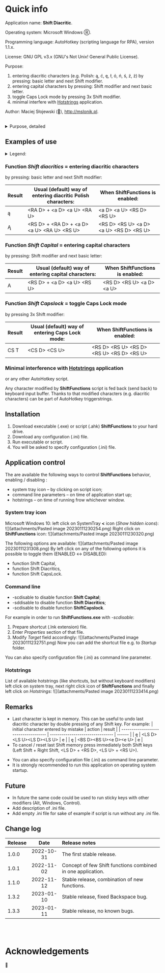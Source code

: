 # Quick info

Application name: **Shift Diacritic**.

Operating system: Microsoft Windows Ⓡ.

Programming language: AutoHotkey (scripting language for RPA), version 1.1.x.

License: GNU GPL v3.x (GNU's Not Unix! General Public License).

Purpose: 
1. entering diacritic characters (e.g. Polish: ą, ć, ę, ł, ó, ń, ś, ź, ż) by pressing: basic letter and next Shift modifier. 
2. entering capital characters by pressing: Shift modifier and next basic letter.
3. toggle Caps Lock mode by pressing 3x Shift modifier.
4. minimal interfere with [Hotstrings](https://github.com/mslonik/Hotstrings) application.

Author: Maciej Słojewski (🐘), http://mslonik.pl.
<br /><br />

<details><summary>Purpose, detailed</summary>

### What are diacritic characters?

[Diacritic](https://en.wikipedia.org/wiki/Diacritic) characters are based on ordinary (basic) latin letters to distinguish them by glyphs (accent, acute, grave etc.).

For example in Polish language:

| basic         |  a  |  c  |  e  |  l  |  o  |  n  |  s  |  x  |  z  |
| :------------ | :-: | :-: | :-: | :-: | :-: | :-: | :-: | :-: | :-: |
| **diacritic** |  ą  |  ć  |  ę  |  ł  |  ó  |  ń  |  ś  |  ź  |  ż  |
| **no.**       |  1  |  2  |  3  |  4  |  5  |  6  |  7  |  9  |  8  |

| basic capital         |  A  |  C  |  E  |  L  |  O  |  N  |  S  |  X  |  Z  |
| :-------------------- | :-: | :-: | :-: | :-: | :-: | :-: | :-: | :-: | :-: |
| **diacritic** capital |  Ą  |  Ć  |  Ę  |  Ł  |  Ó  |  Ń  |  Ś  |  Ź  |  Ż  |
| **no.**               | 10  | 11  | 12  | 13  | 14  | 15  | 16  | 18  | 17  |

### What is the purpose?

The purpose is to enable user   enter with ease diacritic characters on his (her) keyboard.

### About PC (🖥 aka. Personal Computer) keyboard (🖮)

Computer keyboard features:

- layouts (how keys are arranged on keyboard)
- form factor (size / amount of keys)

#### Keyboard layouts

- ANSI 104 key (at form factor 100%), I would call it **typical** in former part of this article
- ISO 105 key (at form factor 100%)
- Asian
- others (e.g. Focus, JIS, HHKB, legacy AT/XT)

If you wish to know more about this subject, [check it out](https://youtu.be/zIVdOidXaOw).

#### Form factor

Form factor doesn't play a major role in the following considerations. If you wish to investigate this subject, [check it out](https://youtu.be/_EZvYNF_fuA).

### What is the challenge?

The **typical** keyboard is populatd with basic latin characters and some alphanumeric characters / symbols. There is no room for additional characters. The challenge is to fit or enable to user to enter **diacritic** characters on existing layout.

### Solutions

There are discussed two approaches

- system (operating system)
- personal

#### Operating system level

I would focus only on Microsoft Windows level. There keyboard settings are associated with language. For example for Polish language we have two presettings:

- Polish (programmers),
- Polish (typist keyboard).

Of course you can also use

- "basic" English (United States keyboard layout)

Let's examine differences taking into consideration **typical** layout.

| operating system level      |                          "basic" English                          |                                                   Polish (programmers)                                                    |                                                                                   Polish (typist keyboard)                                                                                   |
| :-------------------------- | :---------------------------------------------------------------: | :-----------------------------------------------------------------------------------------------------------------------: | :------------------------------------------------------------------------------------------------------------------------------------------------------------------------------------------: |
| general tactics description | No diacritics. Only latin characters. No "dead key". AltGr = Alt. | Keyboard keycaps as for English "basic". Diacritics located "under" basic characters. Access via "dead key" (~) or AltGr. | Specific keyboard layout (keycaps) for basic layer where diacritics are directly available and AltGr for layer with additional alphanumeric keys. "Dead key" is also applied as alternative. |
| general tactics in short    |                           no diacritics                           |                                  English keycaps, concept of layer (AltGr), dead key (~)                                  |                                                                    Polish keycaps, concpet of layer (AltGr), dead key (~)                                                                    |
| dominant tactics            |                          not applicable                           |                                         English keycaps, concept of layer (AltGr)                                         |                                                                           Polish keycaps, concpet of layer (AltGr)                                                                           |

By dominant tactics I understand how people actually use keyboard to enter diacritics.

Let's sum up:

- there are not enough room to "fit them all": not enough room on hardware platform to keep all required symbols on keys,
- to enter specific keys user has to press most of the time more than one key,
- now it is the choice which keys to choose for which layer and how to organize layers.

Operating system uses the following concepts, which will be described below in details:

- layers,
- dead key(s),
- sticky keys.

<br /><br />

#### Concpet of layers

Concept of layers is well known and intuitive to anybody who uses keyboard. Even when just plain latin alphabet is used, it consists of 26 letters: ordinary and… next 26 capital. To reduce space occupied we have only 26 letters and **modifiers** (Shift keys) in order to get to capital letters. Additionally we have also key to permanently switch between both layers called CapsLock.

Only primary letters are accessible on "primary" layer. Contrary to that, what we see most of the time on keycaps are actually… capital letters what can be misleading, but improves readability of caycaps.

To enter capital letter we have to "switch" to "secondary" (or shifted) layer. We do it by "glueing" Shift key with letter we want to capitalize (shift from ordinary to capital), what usually is indicated by "+" sign, e.g. Shift + a = A.

The mechanism is to press Shift key down and then press down and release ordinary character and finally to release Shift key. Thanks to the springs within each key we need only to press it. Or, alternatively, switch the layer with CapsLock, press chosen character and press it again to return to primary layer. To make life easier and speed up process of pressing two keys concurrently, two Shift keys are available (Left and Right). User may use both hands to enter single diacritic character: one hand's finger presses Shift key, the second hand's finger presses chosen character. Interchangeably, to easier handle positions of keys to be entered.

So the layers are "alternatives" for entering information from keyboard to a PC.

Switching between layers:

- temporary switching with modifiers, means "for time when modifier key is down". So to enter few characters from other layer user must press down special key, actually pressing two keys (modifier + actual key); note that special key by itself do not produce any character,
- permanent switching, means "for time when other layer is active"; so to enter few characters from other layer user must just switch to that layer.

Keys used for temporary switching between layers are called **modifiers**. In terms of Microsoft Windows these are: Shift, Alt, Ctrl (aka Control) and Windows (aka Win).

For temporary switching example for Polish (programmers) keyboard layout to get diacritic character "ą" user can press down dedicated for that purpose right Alt (called AltGr), then press down additionally ("+") "a", then release "a" and release right Alt.

For permanent switching example is entering entire word in capital letters, e.g. "DIACRITIC". To enter that word user can switch to shift / capital layer by pressing dedicated key called CapsLock and then press ordinary letters: "diacritic". This key usually has in-built feature that it provides visual feedback to user informing which layer is active: if LED light is lit it means usually shift / capital layer is active.

<br /><br />

#### Concept of dead key(s)

Alternative solution coming from era of mechanical typewriters. The dead key is pressed and released before striking the key to be modified. In Microsoft Windows there is no indication to the user that a dead key has been struck, so the key appears dead (nothing immediately happens). The dead key temporarily changes the mapping of the keyboard for the next keystroke to enable diacritic character.

For example for Polish (programmers) keyboard layout to get diacritic character "ą" user can press "~" (nothing will appear on the screen = key pressing is "dead") and then "a". To get actually "~" on the screen, user has to press "~" twice, as the first pressing is "dead".

For more thorough explanation consult [Wikipedia](https://en.wikipedia.org/wiki/Dead_key).

<br /><br />

#### Concept of sticky keys

Sticky keys is attempt to use modifiers (Shift, Alt, Ctrl, Win) not in parallel (modifier "+" actual character), what is the default mechanism, but in serial (modifier, actual character). The difference is shown in the following table.

|         | default behaviour (parallel) | sticky keys (serial) |
| :------ | :--------------------------: | :------------------: |
|         |            Alt D             |        Alt D         |
|         |             a D              |        Alt U         |
|         |             a U              |         a D          |
|         |            Alt U             |         a U          |
| result: |              ą               |          ą           |

Again:

- parallel: two fingers at the same time,
- serial: even one finger at the same time.

Comment:

- sticky keys works only for modifiers,
- the mechanism works "forward" as pressing modifier forecasts that next key will be altered,
- it is possible to create mechanism which works "backward": after modifier key is pressed the previous key is converted into diacritic.

<br /><br />

#### Quality features

The following quality feastures are used to compare above mechanisms at operating system level for purpose of entering diacritic keys:

- how many keys have to be pressed to get diacritic character,
- do keys have to pressed concurrently,
- ergonomy: use of two fingers all the time
- dead key(s),
- sticky key(s) "forward",
- sticky key(s) "backward".

<br /><br />

#### Comparison of quality features provided by operating system

| quality feature                      | basic English | Polish programmers | Polish typist |
| :----------------------------------- | :-----------: | :----------------: | :-----------: |
| how many keys have to be pressed     |      n/a      |         2          |       1       |
| do keys have to pressed concurrently |      n/a      |        yes         |      no       |
| ergonomy: use of two fingers         |      n/a      |        yes         |      no       |
| dead key                             |      n/a      |        yes         |      yes      |
| sticky key "forward"                 |      n/a      |      yes (?)       |    yes (?)    |
| sticky key "backward"                |      n/a      |         no         |      no       |

? = untested by author, but plausible

<br /><br />

#### Personal

Pressing the secondary [AltGr = alternate graphic](https://en.wikipedia.org/wiki/AltGr_key) is probably the most widespread tactics, but quite problematic:

- There are two **Alt** key modfifiers on each keyboard, but for entering diacritics only the right one is used (AltGr), what for touch typist is unnatural.
- At typical keyboard it is not easy to reach any **Alt** key by any finger (nor pinky neither thumb).
- The dominant tactics says about pressing down the modifier and then, when modifier is pressed, pressing preliminary key and finally releasing modifier. As a consequence at least two fingers are involved, in parallel ("+"). As there is only one **AltGr** on the keyboard, sometimes two fingers of the same palm should be active. It has nothing to do with ergonomics.

Actually only **Shift** modifiers are ready to be pressed easily, but with the weakiest finger (pinky). The rest of modifiers are for incidental use and may even require looking into keyboard, what again has nothing to do with ergonomics.

Modifier keys are "dead" by definition. It means pressing them alone produce no character.

Taking into consideration above statements I've prepared the following tactics:

| tactics             | example user input | example user output | application name | my favorite |
|:------------------- |:------------------:|:-------------------:|:----------------:|:-----------:|
| dead key            |         /a         |          ą          |    Hotstrings    |             |
| hotstring           |         a^         |          ą          |    Hotstrings    |             |
| sticky key backward |      a/<Shift/>    |          ą          | Shift Diacritic  |      ☑      |
| dead key            |         /a         |          ą          |    Hotstrings    |             |
| double  tripple     |  aa                | ą                   |  Double Diacritic|             |



<br /><br />

#### Comparison of quality features, personal software

| quality feature                      | dead key | hotstring | sticky backward | double |
| :----------------------------------- | :------: | :-------: | :-------------: | :----: |
| how many keys have to be pressed     |    2     |     2     |        2        | 2 / 3  |
| do keys have to pressed concurrently |    no    |    no     |       no        |   no   |
| ergonomy: use of two fingers         |    no    |    no     |       no        |   no   |
| dead key                             |    no    |    no     |       no        |   no   |
| sticky key "forward"                 |   n/a    |    n/a    |       n/a       |  n/a   |
| sticky key "backward"                |   n/a    |    n/a    |       yes       |  n/a   |

<br /><br />

## Dead key (Hotstrings)

My personal modification relies on fact that dead key

- should be located in convenient area of keyboard,
- I don't mind if its pressing will be visible to user, so actually it can be "not dead".

The notion "convenient area of keyboard" means actually 4x key rows which can be easily reached without loosing contact between wrists and surface layer where keyboard is located. Taking into consideration ANSI layer and QWERTY keys layout there are actually only few good candidates: "/", "[", "]", "'". Unfortunately all of them are within reach of right pinky finger, what again (as with AltGr) destroys ergonomic symmetry. From within mentioned candidates the slash "/" seems to be the best ex equo with "'" as chances that any of them will be present within normal text are low.

The tactics can be easily realized with use of [Hotstrings](https://github.com/mslonik/Hotstrings) applcation, for whhich dedicated library [DiacriticsDeadkey_Polish.csv](https://github.com/mslonik/Hotstrings-Libraries/blob/main/DiacriticsDeadkey_Polish.csv) could be downloaded.

<br /><br />

## Hotstring (Hotstrings)

Hotstrings in form of basic letter, trigger. As a trigger always caret ("^") is aplied. For example:
a^ → ą.

This tactics can be easily realized with use of [Hotstrings](https://github.com/mslonik/Hotstrings) applcation, for whhich dedicated library [DiacriticsHotstrings.csv](https://github.com/mslonik/Hotstrings-Libraries/blob/main/DiacriticsHotstrings.csv) could be downloaded. The library uses menu to enable choice for various diacritic characters. It is useful to have such library for seldomly used diacritic characters.

<br /><br />

## Sticky key backward (Shift Diacritic)

The **Shift Diacritic** slightly modifies the tactics:

- primary keys are pressed as usual,
- as secondary keys any **Shift** key can be used (R or L) as modifiers (sticky keys),
- **Shift** modifiers (sticky keys) are just pressed and released as any other key.

Example: a{Shift} → ą

**Remark**

Thanks to the fact application runs standalone it uses its own triggerstring recognizer. It can interfere with other scripts, so order of launching could play important role. Therefore it is advised to run this application after the main Hotstrings application.

See dedicated application [Shift Diacritics]() for further details.

<br /><br />

## Double / tripple (Double Diacritic) 
</details>

## Examples of use

<details><summary>Legend:</summary>
- S → Shift
- L → Left
- R → Right
- D → Down
- U → Up
- A → Alt
- + → concurrent pressing of two or more keys
- CS → Caps Lock 
- T → toggle
- BS → Backspace
</details>

### Function *Shift diacritics* = entering diacritic characters
by pressing: basic letter and next Shift modifier:

| Result | Usual (default) way of entering diacritic Polish characters: | When **ShiftFunctions** is enabled:  |
| ---  | ------------------------------------------------------------ | --------------------------------- |
| ą    | \<RA D\> + \<a D\> \<a U\> \<RA U\>                      | \<a D\> \<a U\> \<RS D\> \<RS U\> |
| Ą    | \<RS D\> + \<RA D\> + \<a D\> \<a U\> \<RA U\> \<RS U\>  | \<RS D\> \<RS U\> \<a D\> \<a U\> \<RS D\> \<RS U\> |

### Function *Shift Capital* = entering capital characters
by pressing: Shift modifier and next basic letter:

| Result    | Usual (default) way of entering capital characters: | When **ShiftFunctions** is enabled:   |
| ---       | --------------------------------------------------- | ------------------------------------- |
| A         | \<RS D\> + \<a D\> \<a U\> \<RS U\>             | \<RS D\> \<RS U\> \<a D\> \<a U\> |

### Function *Shift Capslock* = toggle Caps Lock mode 
by pressing 3x Shift modifier:

| Result    | Usual (default) way of entering Caps Lock mode: | When **ShiftFunctions** is enabled:   |
| ---       | --------------------------------------------------- | ------------------------------------- |
| CS T      | \<CS D\> \<CS U\>             | \<RS D\> \<RS U\> \<RS D\> \<RS U\> \<RS D\> \<RS U\> |e

### Minimal interference with [Hotstrings](https://github.com/mslonik/Hotstrings) application
or any other AutoHotkey script.

Any character modified by **ShiftFunctions** script is fed back (send back) to keyboard input buffer. Thanks to that modified characters (e.g. diacritic characters) can be part of AutoHotkey triggerstrings.

## Installation
1. Download executable (.exe) or script (.ahk) **ShiftFunctions** to your hard drive. 
2. Download any configuration (.ini) file.
3. Run executable or script.
4. You will be asked to specify configuration (.ini) file.


## Application control
The are available the following ways to control **ShiftFunctions** behavior, enabling / disabling :
- system tray icon – by clicking on script icon;
- command line parameters – on time of application start up;
- hotstrings – on time of running frow whichever window.

### System tray icon
Microsoft Windows 10: left click on SystemTray **<** icon (*Show hidden icons*):
![](attachments/Pasted image 20230111230254.png)
Right click on **ShiftFunctions** icon:
![](attachments/Pasted image 20230111230320.png)

The following options are available:
![](attachments/Pasted image 20230111231308.png)
By left click on any of the following options it is possible to toggle them (ENABLED ↔ DISABLED):
- function Shift Capital,
- function Shift Diacritics,
- function Shift CapsLock.

### Command line
- -scdisable to disable function **Shift Capital**;
- -sddisable to disable function **Shift Diacritics**;
- -scdisable to disable function **ShiftCapslock**.

For example in order to run **ShiftFunctions.exe** with *-scdisable*:
1. Prepare shortcut (.lnk extension) file. 
2. Enter *Properties* section of that file.
3. Modify *Target* field accordingly:
![](attachments/Pasted image 20230111232751.png)
Now you can add the shortcut file e.g. to *Startup* folder.

You can also specify configuration file (.ini) as command line parameter.

### Hotstrings
List of available hotstrings (like shortcuts, but without keyboard modifiers) left click on system tray, next right click icon of **ShiftFunctions** and finally left click on *Hotstrings*:
![](attachments/Pasted image 20230111233414.png)

## Remarks
- Last character is kept in memory. This can be useful to undo last diacritic character by double pressing of any Shift key. For example:
| initial character entered by mistake | action                           | result |
| ------------------------------------ | -------------------------------- | ------ |
| ę                                    | \<LS D\>\<LS U\>\<LS D\>\<LS U\> | e      |
| ę                                    | \<BS D\>\<BS U\>\<e D\>\<e U\> | e       |
- To cancel / reset last Shift memory press immediately both Shift keys (Left Shift + Right Shift, \<LS D\> + \<RS D\>, \<LS U\> + \<RS U\>).
* You can also specify configuration file (.ini) as command line parameter.
* It is strongly recommended to run this application on operating system startup.

## Future
- In future the same code could be used to run sticky keys with other modifiers (Alt, Windows, Control).
- Add description of .ini file.
- Add empty .ini file for sake of example if script is run without any .ini file.

## Change log

| Release |    Date    | Release notes                                               |
|:------- |:----------:|:----------------------------------------------------------- |
| 1.0.0   | 2022-10-31 | The first stable release.                                   |
| 1.0.1   | 2022-11-02 | Concept of few Shift functions combined in one application. |
| 1.1.0   | 2022-11-12 | Stable release, combination of new functions.               |
| 1.3.2   | 2023-01-10 | Stable release, fixed Backspace bug.                        |
| 1.3.3   | 2023-01-11 | Stable release, no known bugs.                              |

<br /><br />

# Acknowledgements
🙂